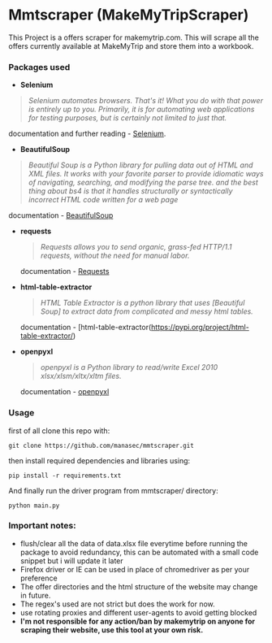# Mmtscraper (MakeMyTripScraper)
  This Project is a offers scraper for makemytrip.com. This will scrape all the offers currently available at MakeMyTrip and store them into a workbook.
### Packages used
* **Selenium**
> _Selenium automates browsers. That's it! What you do with that power is entirely up to you. 
> Primarily, it is for automating web applications for testing purposes, 
> but is certainly not limited to just that._
  
  documentation and further reading - [Selenium](https://pypi.org/project/selenium/).
* **BeautifulSoup**
> _Beautiful Soup is a Python library for pulling data out of HTML and XML files. 
> It works with your favorite parser to provide idiomatic ways of navigating, searching, and modifying the parse tree. 
> and the best thing about bs4 is that it handles structurally or syntactically incorrect HTML code written for a web page_

  documentation - [BeautifulSoup](https://www.crummy.com/software/BeautifulSoup/bs4/doc/)
* **requests**
  > _Requests allows you to send organic, grass-fed HTTP/1.1 requests, without the need for manual labor._
  
  documentation - [Requests](https://2.python-requests.org/en/master/)
* **html-table-extractor**
  > _HTML Table Extractor is a python library that uses [Beautiful Soup] to extract data from complicated and messy html tables._
  
  documentation - [html-table-extractor(https://pypi.org/project/html-table-extractor/)
* **openpyxl**
  > _openpyxl is a Python library to read/write Excel 2010 xlsx/xlsm/xltx/xltm files._
  
  documentation - [openpyxl](https://openpyxl.readthedocs.io/en/stable/)
  
### Usage
  first of all clone this repo with:
```
git clone https://github.com/manasec/mmtscraper.git
```
  then install required dependencies and libraries using:
```
pip install -r requirements.txt
```
  And finally run the driver program from mmtscraper/ directory:
```
python main.py
```
### Important notes:
* flush/clear all the data of data.xlsx file everytime before running the package to avoid redundancy, this can be automated with a small code snippet but i will update it later
* Firefox driver or IE can be used in place of chromedriver as per your preference
* The offer directories and the html structure of the website may change in future.
* The regex's used are not strict but does the work for now.
* use rotating proxies and different user-agents to avoid getting blocked
* **I'm not responsible for any action/ban by makemytrip on anyone for scraping their website, use this tool at your own risk.**
  
    
